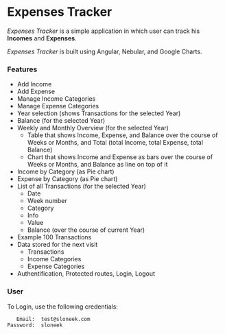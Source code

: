 # Expenses Tracker

_Expenses Tracker_ is a simple application in which user can track his **Incomes** and **Expenses**.

_Expenses Tracker_ is built using Angular, Nebular, and Google Charts.

### Features

- Add Income
- Add Expense
- Manage Income Categories
- Manage Expense Categories
- Year selection (shows Transactions for the selected Year)
- Balance (for the selected Year)
- Weekly and Monthly Overview (for the selected Year)
  - Table that shows Income, Expense, and Balance over the course of Weeks or Months, and Total (total Income, total Expense, total Balance)
  - Chart that shows Income and Expense as bars over the course of Weeks or Months, and Balance as line on top of it
- Income by Category (as Pie chart)
- Expense by Category (as Pie chart)
- List of all Transactions (for the selected Year)
  - Date
  - Week number
  - Category
  - Info
  - Value
  - Balance (over the course of current Year)
- Example 100 Transactions
- Data stored for the next visit
  - Transactions
  - Income Categories
  - Expense Categories
- Authentification, Protected routes, Login, Logout

### User

To Login, use the following credentials:

```
   Email:  test@sloneek.com
Password:  sloneek
```
